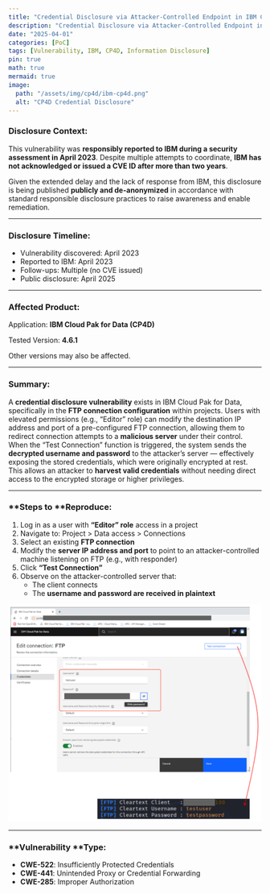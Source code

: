 ```yaml
---
title: "Credential Disclosure via Attacker-Controlled Endpoint in IBM Cloud Pak for Data (CP4D)"
description: "Credential Disclosure via Attacker-Controlled Endpoint in IBM Cloud Pak for Data (CP4D)."
date: "2025-04-01"
categories: [PoC]
tags: [Vulnerability, IBM, CP4D, Information Disclosure]
pin: true
math: true
mermaid: true
image:
  path: "/assets/img/cp4d/ibm-cp4d.png"
  alt: "CP4D Credential Disclosure"
---
```


### **Disclosure Context:**

This vulnerability was **responsibly reported to IBM during a security assessment in April 2023**. Despite multiple attempts to coordinate, **IBM has not acknowledged or issued a CVE ID after more than two years**.

Given the extended delay and the lack of response from IBM, this disclosure is being published **publicly and de-anonymized** in accordance with standard responsible disclosure practices to raise awareness and enable remediation.

------

### **Disclosure Timeline:**

- Vulnerability discovered: April 2023
- Reported to IBM: April 2023
- Follow-ups: Multiple (no CVE issued)
- Public disclosure: April 2025

---

### **Affected Product:**

Application: **IBM Cloud Pak for Data (CP4D)**

Tested Version: **4.6.1**

Other versions may also be affected.

------

### **Summary:**

A **credential disclosure vulnerability** exists in IBM Cloud Pak for Data, specifically in the **FTP connection configuration** within projects. Users with elevated permissions (e.g., “Editor” role) can modify the destination IP address and port of a pre-configured FTP connection, allowing them to redirect connection attempts to a **malicious server** under their control. When the “Test Connection” function is triggered, the system sends the **decrypted username and password** to the attacker’s server — effectively exposing the stored credentials, which were originally encrypted at rest. This allows an attacker to **harvest valid credentials** without needing direct access to the encrypted storage or higher privileges.

------

### **Steps to **Reproduce:

1. Log in as a user with **“Editor” role** access in a project
2. Navigate to: Project > Data access > Connections
3. Select an existing **FTP connection**
4. Modify the **server IP address and port** to point to an attacker-controlled machine listening on FTP (e.g., with responder)
5. Click **“Test Connection”**
6. Observe on the attacker-controlled server that:
   - The client connects
   - The **username and password are received in plaintext**

![CP4D Credential Disclosure via Attacker Controled Endpoint](/assets/img/cp4d/cred-leak.png)

------

### **Vulnerability **Type:

- **CWE-522**: Insufficiently Protected Credentials
- **CWE-441**: Unintended Proxy or Credential Forwarding
- **CWE-285**: Improper Authorization
